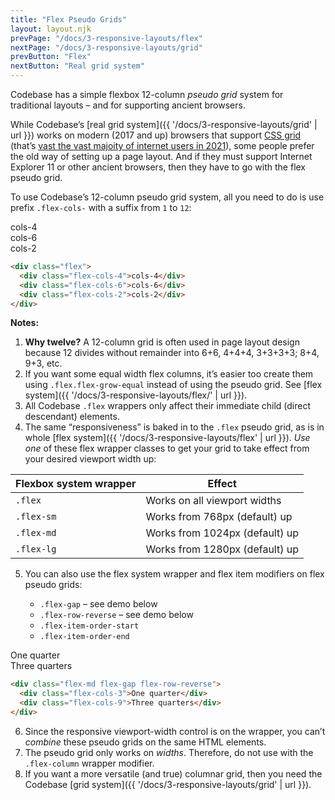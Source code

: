 ```yaml
---
title: "Flex Pseudo Grids"
layout: layout.njk
prevPage: "/docs/3-responsive-layouts/flex"
nextPage: "/docs/3-responsive-layouts/grid"
prevButton: "Flex"
nextButton: "Real grid system"
---
```


<p class="t-lg t-thin">Codebase has a simple flexbox 12-column <em>pseudo grid</em> system for traditional layouts – and for supporting ancient browsers.</p>

While Codebase’s [real grid system]({{ '/docs/3-responsive-layouts/grid' | url }}) works on modern (2017 and up) browsers that support [CSS grid](https://caniuse.com/css-grid) (that’s [vast the vast majoity of internet users in 2021](https://www.stetic.com/market-share/browser/)), some people prefer the old way of setting up a page layout. And if they must support Internet Explorer 11 or other ancient browsers, then they have to go with the flex pseudo grid.

To use Codebase’s 12-column pseudo grid system, all you need to do is use prefix `.flex-cols-` with a suffix from `1` to `12`:

<div class="flex mt-3 mb-6">
  <div class="flex-cols-4 b-thick b-color-success rounded p-1 t-heavy t-color-success">cols-4</div>
  <div class="flex-cols-6 b-thick b-color-success rounded p-1 t-heavy t-color-success">cols-6</div>
  <div class="flex-cols-2 b-thick b-color-success rounded p-1 t-heavy t-color-success">cols-2</div>
</div>

```html
<div class="flex">
  <div class="flex-cols-4">cols-4</div>
  <div class="flex-cols-6">cols-6</div>
  <div class="flex-cols-2">cols-2</div>
</div>
```

**Notes:**

1. **Why twelve?** A 12-column grid is often used in page layout design because 12 divides without remainder into 6+6, 4+4+4, 3+3+3+3; 8+4, 9+3, etc.
2. If you want some equal width flex columns, it’s easier too create them using `.flex.flex-grow-equal` instead of using the pseudo grid. See [flex system]({{ '/docs/3-responsive-layouts/flex/' | url }}).
3. All Codebase `.flex` wrappers only affect their immediate child (direct descendant) elements.
4. The same “responsiveness” is baked in to the `.flex` pseudo grid, as is in whole [flex system]({{ '/docs/3-responsive-layouts/flex' | url }}). _Use one_ of these flex wrapper classes to get your grid to take effect from your desired viewport width up:

<table class="table">
  <thead>
    <tr>
      <th>Flexbox system wrapper</th>
      <th>Effect</th>
    </tr>
  </thead>
  <tbody>
    <tr>
      <td><code>.flex</code></td>
      <td>Works on all viewport widths</td>
    </tr>
    <tr>
      <td><code>.flex-sm</code></td>
      <td>Works from 768px (default) up</td>
    </tr>
    <tr>
      <td><code>.flex-md</code></td>
      <td>Works from 1024px (default) up</td>
    </tr>
    <tr>
      <td><code>.flex-lg</code></td>
      <td>Works from 1280px (default) up</td>
    </tr>
  </tbody>
</table>

5. You can also use the flex system wrapper and flex item modifiers on flex pseudo grids:

    * `.flex-gap` – see demo below
    * `.flex-row-reverse` – see demo below
    * `.flex-item-order-start`
    * `.flex-item-order-end`

<div class="flex-md flex-gap flex-row-reverse my-6">
  <div class="flex-cols-3 b-thick b-color-success rounded p-1 t-heavy t-color-success">One quarter</div>
  <div class="flex-cols-9 b-thick b-color-success rounded p-1 t-heavy t-color-success">Three quarters</div>
</div>

```html
<div class="flex-md flex-gap flex-row-reverse">
  <div class="flex-cols-3">One quarter</div>
  <div class="flex-cols-9">Three quarters</div>
</div>
```

6. Since the responsive viewport-width control is on the wrapper, you can’t _combine_ these pseudo grids on the same HTML elements.
7. The pseudo grid only works on _widths_. Therefore, do not use with the `.flex-column` wrapper modifier.
8. If you want a more versatile (and true) columnar grid, then you need the Codebase [grid system]({{ '/docs/3-responsive-layouts/grid' | url }}).
